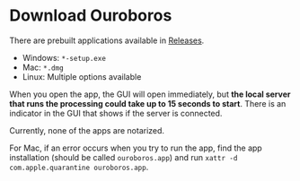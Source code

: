 # Download Ouroboros

There are prebuilt applications available in [Releases](https://github.com/We-Gold/ouroboros/releases).

- Windows: `*-setup.exe`
- Mac: `*.dmg`
- Linux: Multiple options available

When you open the app, the GUI will open immediately, but **the local server that runs the processing could take up to 15 seconds to start**. There is an indicator in the GUI that shows if the server is connected.

Currently, none of the apps are notarized. 

For Mac, if an error occurs when you try to run the app, find the app installation (should be called `ouroboros.app`) and run `xattr -d com.apple.quarantine ouroboros.app`. 